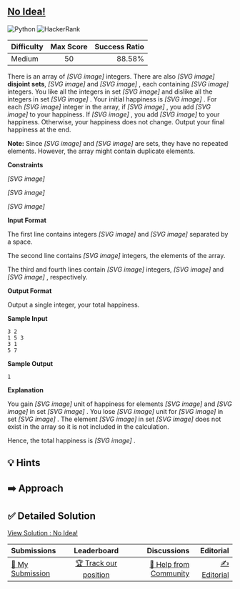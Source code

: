 ## [No Idea!](https://www.hackerrank.com/challenges/no-idea)

![Python](https://img.shields.io/badge/python-3670A0?style=for-the-badge&logo=python&logoColor=ffdd54) ![HackerRank](https://img.shields.io/badge/-Hackerrank-2EC866?style=for-the-badge&logo=HackerRank&logoColor=white)

| Difficulty | Max Score | Success Ratio |
|:-----------|:------------:|------------:|
| Medium       | 50      | 88.58%        |

There is an array of  *[SVG image]*  integers. There are also  *[SVG image]*  **disjoint sets**,  *[SVG image]*  and  *[SVG image]* , each containing  *[SVG image]*  integers. You like all the integers in set  *[SVG image]*  and dislike all the integers in set  *[SVG image]* . Your initial happiness is  *[SVG image]* . For each  *[SVG image]*  integer in the array, if  *[SVG image]* , you add  *[SVG image]*  to your happiness. If  *[SVG image]* , you add  *[SVG image]*  to your happiness. Otherwise, your happiness does not change. Output your final happiness at the end. 


**Note:** Since  *[SVG image]*  and  *[SVG image]*  are sets, they have no repeated elements. However, the array might contain duplicate elements. 


**Constraints**   

 *[SVG image]*    

 *[SVG image]*    

 *[SVG image]*  

**Input Format**

The first line contains integers  *[SVG image]*  and  *[SVG image]*  separated by a space.   

The second line contains  *[SVG image]*  integers, the elements of the array.   

The third and fourth lines contain  *[SVG image]*  integers,  *[SVG image]*  and  *[SVG image]* , respectively.

**Output Format**

Output a single integer, your total happiness.

**Sample Input**


```
3 2
1 5 3
3 1
5 7

```
**Sample Output**


```
1

```
**Explanation**

You gain  *[SVG image]*  unit of happiness for elements  *[SVG image]*  and  *[SVG image]*  in set  *[SVG image]* . You lose  *[SVG image]*  unit for  *[SVG image]*  in set  *[SVG image]* . The element  *[SVG image]*  in set  *[SVG image]*  does not exist in the array so it is not included in the calculation. 


Hence, the total happiness is  *[SVG image]* .


## 💡 Hints 

## ➡️ Approach 

## ✅ Detailed Solution
[View Solution : No Idea!](./no_idea.py)

| Submissions | Leaderboard| Discussions | Editorial |
|:-----------|:------------:|------------:|------------:|
| [📝 My Submission](https://www.hackerrank.com/challenges/no-idea/submissions) | [🏆 Track our position](https://www.hackerrank.com/challenges/no-idea/leaderboard) | [🤔 Help from Community](https://www.hackerrank.com/challenges/no-idea/forum) | [✍️ Editorial](https://www.hackerrank.com/challenges/no-idea/editorial) |

